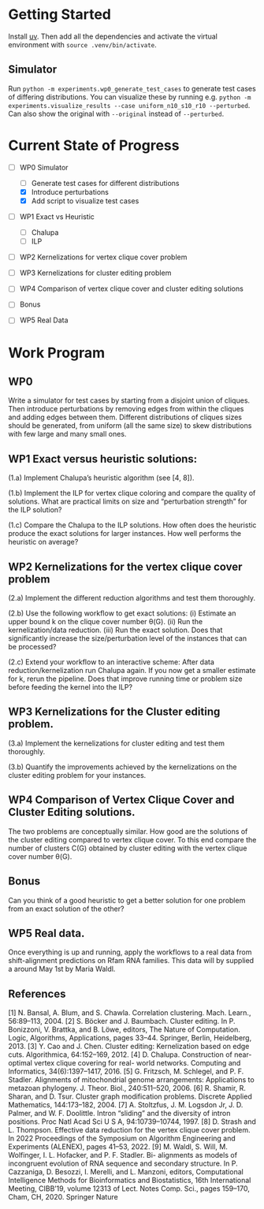 # Getting Started

Install [uv](https://github.com/astral-sh/uv). Then add all the dependencies and activate the virtual environment with `source .venv/bin/activate`.

## Simulator

Run `python -m experiments.wp0_generate_test_cases` to generate test cases of differing distributions. You can visualize these by running e.g. `python -m experiments.visualize_results --case uniform_n10_s10_r10 --perturbed`. Can also show the original with `--original` instead of `--perturbed`.

# Current State of Progress

- [ ] WP0 Simulator
  - [ ] Generate test cases for different distributions
  - [x] Introduce perturbations
  - [x] Add script to visualize test cases
- [ ] WP1 Exact vs Heuristic
  - [ ] Chalupa
  - [ ] ILP
- [ ] WP2 Kernelizations for vertex clique cover problem
- [ ] WP3 Kernelizations for cluster editing problem
- [ ] WP4 Comparison of vertex clique cover and cluster editing solutions
- [ ] Bonus
- [ ] WP5 Real Data


# Work Program

## WP0

Write a simulator for test cases by starting from a disjoint union of
cliques. Then introduce perturbations by removing edges from within
the cliques and adding edges between them. Different distributions of
cliques sizes should be generated, from uniform (all the same size) to skew
distributions with few large and many small ones.

## WP1 Exact versus heuristic solutions:

(1.a) Implement Chalupa’s heuristic algorithm (see [4, 8]).

(1.b) Implement the ILP for vertex clique coloring and compare the quality
of solutions. What are practical limits on size and “perturbation
strength” for the ILP solution?

(1.c) Compare the Chalupa to the ILP solutions. How often does the
heuristic produce the exact solutions for larger instances. How well
performs the heuristic on average?

## WP2 Kernelizations for the vertex clique cover problem

(2.a) Implement the different reduction algorithms and test them thoroughly.

(2.b) Use the following workflow to get exact solutions: (i) Estimate an
upper bound k on the clique cover number θ(G). (ii) Run the kernelization/data reduction.
(iii) Run the exact solution.
Does that significantly increase the size/perturbation level of the instances that can be processed?

(2.c) Extend your workflow to an interactive scheme: After data reduction/kernelization run Chalupa again. If you now get a smaller estimate for k, rerun the pipeline. Does that improve running time or
problem size before feeding the kernel into the ILP?

## WP3 Kernelizations for the Cluster editing problem.

(3.a) Implement the kernelizations for cluster editing and test them thoroughly.

(3.b) Quantify the improvements achieved by the kernelizations on the
cluster editing problem for your instances.

## WP4 Comparison of Vertex Clique Cover and Cluster Editing solutions.

The two problems are conceptually similar. How good are the solutions of the
cluster editing compared to vertex clique cover. To this end compare the
number of clusters C(G) obtained by cluster editing with the vertex clique
cover number θ(G).

## Bonus

Can you think of a good heuristic to get a better solution for one
problem from an exact solution of the other?

## WP5 Real data.

Once everything is up and running, apply the workflows to
a real data from shift-alignment predictions on Rfam RNA families. This
data will by supplied a around May 1st by Maria Waldl.

## References

[1] N. Bansal, A. Blum, and S. Chawla. Correlation clustering. Mach. Learn.,
56:89–113, 2004.
[2] S. Böcker and J. Baumbach. Cluster editing. In P. Bonizzoni, V. Brattka, and B. Löwe, editors, The Nature of Computation. Logic, Algorithms,
Applications, pages 33–44. Springer, Berlin, Heidelberg, 2013.
[3] Y. Cao and J. Chen. Cluster editing: Kernelization based on edge cuts.
Algorithmica, 64:152–169, 2012.
[4] D. Chalupa. Construction of near-optimal vertex clique covering for real-
world networks. Computing and Informatics, 34(6):1397–1417, 2016.
[5] G. Fritzsch, M. Schlegel, and P. F. Stadler. Alignments of mitochondrial
genome arrangements: Applications to metazoan phylogeny. J. Theor. Biol.,
240:511–520, 2006.
[6] R. Shamir, R. Sharan, and D. Tsur. Cluster graph modification problems.
Discrete Applied Mathematics, 144:173–182, 2004.
[7] A. Stoltzfus, J. M. Logsdon Jr, J. D. Palmer, and W. F. Doolittle. Intron
“sliding” and the diversity of intron positions. Proc Natl Acad Sci U S A,
94:10739–10744, 1997.
[8] D. Strash and L. Thompson. Effective data reduction for the vertex clique
cover problem. In 2022 Proceedings of the Symposium on Algorithm Engineering and Experiments (ALENEX), pages 41–53, 2022.
[9] M. Waldl, S. Will, M. Wolfinger, I. L. Hofacker, and P. F. Stadler. Bi-
alignments as models of incongruent evolution of RNA sequence and secondary structure. In P. Cazzaniga, D. Besozzi, I. Merelli, and L. Manzoni, editors, Computational Intelligence Methods for Bioinformatics and
Biostatistics, 16th International Meeting, CIBB’19, volume 12313 of Lect.
Notes Comp. Sci., pages 159–170, Cham, CH, 2020. Springer Nature
